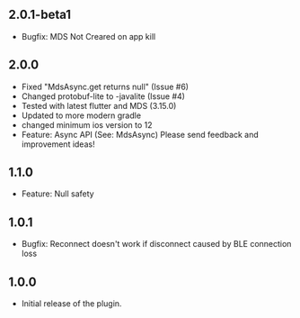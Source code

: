 ## 2.0.1-beta1

* Bugfix: MDS Not Creared on app kill

## 2.0.0

* Fixed "MdsAsync.get returns null" (Issue #6)
* Changed protobuf-lite to -javalite (Issue #4)
* Tested with latest flutter and MDS (3.15.0)
* Updated to more modern gradle
* changed minimum ios version to 12
* Feature: Async API (See: MdsAsync)  Please send feedback and improvement ideas!

## 1.1.0

* Feature: Null safety

## 1.0.1

* Bugfix: Reconnect doesn't work if disconnect caused by BLE connection loss

## 1.0.0

* Initial release of the plugin.
